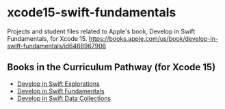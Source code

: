 # xcode15-swift-fundamentals
Projects and student files related to Apple's book, Develop in Swift Fundamentals, for Xcode 15. https://books.apple.com/us/book/develop-in-swift-fundamentals/id6468967906

## Books in the Curriculum Pathway (for Xcode 15)
- [Develop in Swift Explorations](https://books.apple.com/us/book/develop-in-swift-explorations/id6468968126)
- [Develop in Swift Fundamentals](https://books.apple.com/us/book/develop-in-swift-fundamentals/id6468967906)
- [Develop in Swift Data Collections](https://books.apple.com/us/book/develop-in-swift-data-collections/id6468968766)
